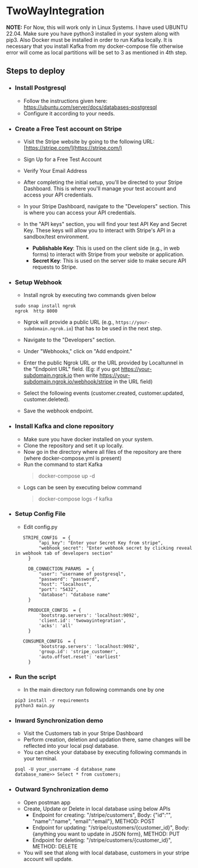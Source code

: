 # TwoWayIntegration

**NOTE:** For Now, this will work only in Linux Systems. I have used UBUNTU 22.04. Make sure you have python3 installed in your system along with pip3. Also Docker must be installed in order to run Kafka locally.
It is necessary that you install Kafka from my docker-compose file otherwise error will come as local partitions will be set to 3 as mentioned in 4th step.
## Steps to deploy
- ### Install Postgresql
	- Follow the instructions given here: https://ubuntu.com/server/docs/databases-postgresql
	- Configure it according to your needs.
		
- ### Create a Free Test account on Stripe
	- Visit the Stripe website by going to the following URL: [https://stripe.com/](https://stripe.com/)
	- Sign Up for a Free Test Account
	- Verify Your Email Address
	- After completing the initial setup, you'll be directed to your Stripe Dashboard. This is where you'll manage your test account and access your API credentials.
	- In your Stripe Dashboard, navigate to the "Developers" section. This is where you can access your API credentials.
	- In the "API keys" section, you will find your test API Key and Secret Key. These keys will allow you to interact with Stripe's API in a sandbox/test environment.
   
		-   **Publishable Key**: This is used on the client side (e.g., in web forms) to interact with Stripe from your website or application.
		-   **Secret Key**: This is used on the server side to make secure API requests to Stripe.

 - ### Setup Webhook
	 - Install ngrok by executing two commands given below
    ```
    sudo snap install ngrok
    ngrok  http 8000
    ```
    
	- Ngrok will provide a public URL (e.g., `https://your-subdomain.ngrok.io`) that has to be used in the next step.
	- Navigate to the "Developers" section.
    
	- Under "Webhooks," click on "Add endpoint."
    
	- Enter the public Ngrok URL or the URL provided by Localtunnel in the "Endpoint URL" field. (Eg: if you got https://your-subdomain.ngrok.io then write https://your-subdomain.ngrok.io/webhook/stripe in the URL field)
	- Select the following events (customer.created, customer.updated, customer.deleted).
    
	- Save the webhook endpoint.

- ### Install Kafka and clone repository
	- Make sure you have docker installed on your system.
	- Clone the repository and set it up locally.
	- Now go in the directory where all files of the repository are there (where docker-compose.yml is present)
	- Run the command to start Kafka
		> docker-compose up -d
	- Logs can be seen by executing below command
		> docker-compose logs -f kafka

- ### Setup Config File
	- Edit config.py
   ```
	  STRIPE_CONFIG  = {
			"api_key": "Enter your Secret Key from stripe",
			"webhook_secret": "Enter webhook secret by clicking reveal in webhook tab of developers section"
		}
  
		DB_CONNECTION_PARAMS  = {
			"user": "username of postgresql",
			"password": "password",
			"host": "localhost",
			"port": "5432",
			"database": "database name"
		}
  
		PRODUCER_CONFIG  = {
			'bootstrap.servers': 'localhost:9092',
			'client.id': 'twowayintegration',
			'acks': 'all'
		}
  
	  CONSUMER_CONFIG  = {
			'bootstrap.servers': 'localhost:9092',
			'group.id': 'stripe_customer',
			'auto.offset.reset': 'earliest'
		}
   ```

- ### Run the script
	- In the main directory run following commands one by one
   ```
   pip3 install -r requirements
   python3 main.py
   ```
- ### Inward Synchronization demo
	- Visit the Customers tab in your Stripe Dashboard
	- Perform creation, deletion and updation there, same changes will be reflected into your local psql database.
	- You can check your database by executing following commands in your terminal.
   ```
   psql -U your_username -d database_name
   database_name>> Select * from customers;
   ```
- ### Outward Synchronization demo
	- Open postman app
	- Create, Update or Delete in local database using below APIs
	    - Endpoint for creating: "/stripe/customers", Body: {"id":"", "name":"name", "email":"email"}, METHOD: POST
	    -  Endpoint for updating: "/stripe/customers/{customer_id}", Body: {anything you want to update in JSON form}, METHOD: PUT
	    - Endpoint for deleting: "/stripe/customers/{customer_id}", METHOD: DELETE
	 - You will see that along with local database, customers in your stripe account will update.

